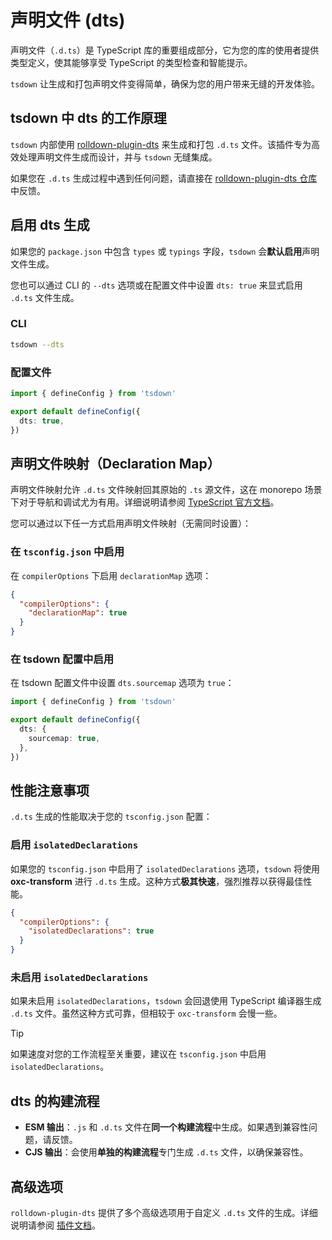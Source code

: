 # 声明文件 (dts)

声明文件（`.d.ts`）是 TypeScript 库的重要组成部分，它为您的库的使用者提供类型定义，使其能够享受 TypeScript 的类型检查和智能提示。

`tsdown` 让生成和打包声明文件变得简单，确保为您的用户带来无缝的开发体验。

## tsdown 中 dts 的工作原理

`tsdown` 内部使用 [rolldown-plugin-dts](https://github.com/sxzz/rolldown-plugin-dts) 来生成和打包 `.d.ts` 文件。该插件专为高效处理声明文件生成而设计，并与 `tsdown` 无缝集成。

如果您在 `.d.ts` 生成过程中遇到任何问题，请直接在 [rolldown-plugin-dts 仓库](https://github.com/sxzz/rolldown-plugin-dts/issues)中反馈。

## 启用 dts 生成

如果您的 `package.json` 中包含 `types` 或 `typings` 字段，`tsdown` 会**默认启用**声明文件生成。

您也可以通过 CLI 的 `--dts` 选项或在配置文件中设置 `dts: true` 来显式启用 `.d.ts` 文件生成。

### CLI

```bash
tsdown --dts
```

### 配置文件

```ts [tsdown.config.ts]
import { defineConfig } from 'tsdown'

export default defineConfig({
  dts: true,
})
```

## 声明文件映射（Declaration Map）

声明文件映射允许 `.d.ts` 文件映射回其原始的 `.ts` 源文件，这在 monorepo 场景下对于导航和调试尤为有用。详细说明请参阅 [TypeScript 官方文档](https://www.typescriptlang.org/tsconfig/#declarationMap)。

您可以通过以下任一方式启用声明文件映射（无需同时设置）：

### 在 `tsconfig.json` 中启用

在 `compilerOptions` 下启用 `declarationMap` 选项：

```json [tsconfig.json]
{
  "compilerOptions": {
    "declarationMap": true
  }
}
```

### 在 tsdown 配置中启用

在 tsdown 配置文件中设置 `dts.sourcemap` 选项为 `true`：

```ts [tsdown.config.ts]
import { defineConfig } from 'tsdown'

export default defineConfig({
  dts: {
    sourcemap: true,
  },
})
```

## 性能注意事项

`.d.ts` 生成的性能取决于您的 `tsconfig.json` 配置：

### 启用 `isolatedDeclarations`

如果您的 `tsconfig.json` 中启用了 `isolatedDeclarations` 选项，`tsdown` 将使用 **oxc-transform** 进行 `.d.ts` 生成。这种方式**极其快速**，强烈推荐以获得最佳性能。

```json [tsconfig.json]
{
  "compilerOptions": {
    "isolatedDeclarations": true
  }
}
```

### 未启用 `isolatedDeclarations`

如果未启用 `isolatedDeclarations`，`tsdown` 会回退使用 TypeScript 编译器生成 `.d.ts` 文件。虽然这种方式可靠，但相较于 `oxc-transform` 会慢一些。

> [!TIP]
> 如果速度对您的工作流程至关重要，建议在 `tsconfig.json` 中启用 `isolatedDeclarations`。

## dts 的构建流程

- **ESM 输出**：`.js` 和 `.d.ts` 文件在**同一个构建流程**中生成。如果遇到兼容性问题，请反馈。
- **CJS 输出**：会使用**单独的构建流程**专门生成 `.d.ts` 文件，以确保兼容性。

## 高级选项

`rolldown-plugin-dts` 提供了多个高级选项用于自定义 `.d.ts` 文件的生成。详细说明请参阅 [插件文档](https://github.com/sxzz/rolldown-plugin-dts#options)。
